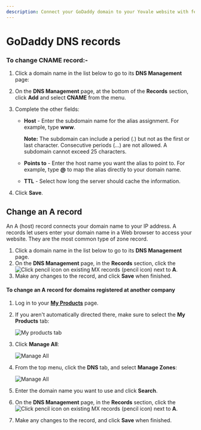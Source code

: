 ```yaml
---
description: Connect your GoDaddy domain to your Yovale website with few clicks.
---
```


# GoDaddy DNS records

### To change CNAME record:-



1. Click a domain name in the list below to go to its **DNS Management** page:

2. On the **DNS Management** page, at the bottom of the **Records** section, click **Add** and select **CNAME** from the menu.
3. Complete the other fields:
   * **Host** - Enter the subdomain name for the alias assignment. For example, type **www**.

      **Note:** The subdomain can include a period \(.\) but not as the first or last character. Consecutive periods \(...\) are not allowed. A subdomain cannot exceed 25 characters.

   * **Points to** - Enter the host name you want the alias to point to. For example, type **@** to map the alias directly to your domain name.
   * **TTL** - Select how long the server should cache the information.
4. Click **Save**.

## Change an A record

An A \(host\) record connects your domain name to your IP address. A records let users enter your domain name in a Web browser to access your website. They are the most common type of zone record.



1. Click a domain name in the list below to go to its **DNS Management** page.
2. On the **DNS Management** page, in the **Records** section, click the ![Click pencil icon on existing MX records](https://img4.wsimg.com/support/images/domains/7936/032816/pointing-domain-email-to-google-edit-pencil-icon.png) \(pencil icon\) next to **A**.
3. Make any changes to the record, and click **Save** when finished.

#### To change an A record for domains registered at another company

1. Log in to your [**My Products**](https://account.godaddy.com/products/#/) page.
2. If you aren't automatically directed there, make sure to select the **My Products** tab:

   ![My products tab](https://img4.wsimg.com/support/images/domains/reuse/domains-my-products-tab-01.png)

3. Click **Manage All**:

   ![Manage All](https://img4.wsimg.com/support/images/domains/reuse/domains-manage-all-01.png)

4. From the top menu, click the **DNS** tab, and select **Manage Zones**:

   ![Manage All](https://img4.wsimg.com/support/images/domains/reuse/domains-manage-zones-01.png)

5. Enter the domain name you want to use and click **Search**.
6. On the **DNS Management** page, in the **Records** section, click the ![Click pencil icon on existing MX records](https://img4.wsimg.com/support/images/domains/7936/032816/pointing-domain-email-to-google-edit-pencil-icon.png) \(pencil icon\) next to **A**.
7. Make any changes to the record, and click **Save** when finished.

